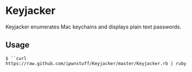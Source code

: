 Keyjacker
=========
Keyjacker enumerates Mac keychains and displays plain text passwords.

Usage
---------
`$ ``curl https://raw.github.com/ipwnstuff/Keyjacker/master/Keyjacker.rb | ruby`
